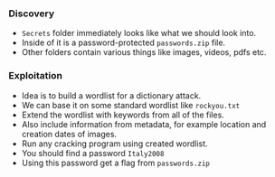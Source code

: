 ### Discovery
* `Secrets` folder immediately looks like what we should look into.
* Inside of it is a password-protected `passwords.zip` file.
* Other folders contain various things like images, videos, pdfs etc.

### Exploitation
* Idea is to build a wordlist for a dictionary attack.
* We can base it on some standard wordlist like `rockyou.txt`
* Extend the wordlist with keywords from all of the files.
* Also include information from metadata, for example location and creation dates of images.
* Run any cracking program using created wordlist.
* You should find a password `Italy2008`
* Using this password get a flag from `passwords.zip`